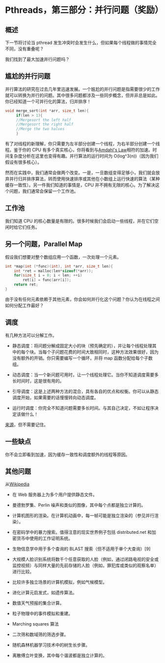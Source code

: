 # Pthreads，第三部分：并行问题（奖励）

## 概述

下一节将讨论当 pthread 发生冲突时会发生什么，但如果每个线程做的事情完全不同，没有重叠呢？

我们找到了最大加速并行问题吗？

## 尴尬的并行问题

并行算法的研究在过去几年里迅速发展。一个尴尬的并行问题是指需要很少的工作就可以转换为并行的问题。其中很多问题都涉及一些同步概念，但并非总是如此。你已经知道一个可并行化的算法，归并排序！

```cpp
void merge_sort(int *arr, size_t len){
     if(len > 1){
     //Mergesort the left half
     //Mergesort the right half
     //Merge the two halves
     }
```

有了对线程的新理解，你只需要为左半部分创建一个线程，为右半部分创建一个线程。鉴于你的 CPU 有多个真实核心，你将看到与[Amdahl's Law](https://en.wikipedia.org/wiki/Amdahl's_law)相符的加速。时间复杂度分析在这里也变得有趣。并行算法的运行时间为 O(log^3(n))（因为我们假设有很多核心）。

然而在实践中，我们通常会做两个改变。一是，一旦数组变得足够小，我们就会放弃并行归并排序算法，转而使用快速排序或其他在小数组上运行快速的算法（某种缓存一致性）。另一件我们知道的事情是，CPU 并不拥有无限的核心。为了解决这个问题，我们通常会保留一个工作池。

## 工作池

我们知道 CPU 的核心数量是有限的。很多时候我们会启动一些线程，并在它们空闲时给它们任务。

## 另一个问题，Parallel Map

假设我们想要对整个数组应用一个函数，一次处理一个元素。

```cpp
int *map(int (*func)(int), int *arr, size_t len){
    int *ret = malloc(len*sizeof(*arr));
    for(size_t i = 0; i < len; ++i) 
        ret[i] = func(arr[i]);
    return ret;
}
```

由于没有任何元素依赖于其他元素，你会如何并行化这个问题？你认为在线程之间如何分配工作最好？

## 调度

有几种方法可以分解工作。

+   静态调度：将问题分解成固定大小的块（预先确定的），并让每个线程处理其中的每个块。当每个子问题花费的时间大致相同时，这种方法效果很好，因为没有额外的开销。你只需要编写一个循环，并将 map 函数分配给每个子数组。

+   动态调度：当一个新问题可用时，让一个线程处理它。当你不知道调度需要多长时间时，这是很有用的。

+   引导调度：这是上述两种方法的混合，具有各自的优点和权衡。你可以从静态调度开始，如果需要的话慢慢转向动态调度。

+   运行时调度：你完全不知道问题需要多长时间。与其自己决定，不如让程序决定该做什么！

[来源](https://software.intel.com/en-us/articles/openmp-loop-scheduling)，但不需要记住。

## 一些缺点

你不会立即看到加速，因为缓存一致性和调度额外的线程等原因。

## 其他问题

从[Wikipedia](https://en.wikipedia.org/wiki/Embarrassingly_parallel)

+   在 Web 服务器上为多个用户提供静态文件。

+   曼德勃罗集、Perlin 噪声和类似的图像，其中每个点都是独立计算的。

+   计算机图形的渲染。在计算机动画中，每一帧可能是独立渲染的（参见并行渲染）。

+   在密码学中的暴力搜索。值得注意的现实世界例子包括 distributed.net 和加密货币中使用的工作证明系统。

+   生物信息学中用于多个查询的 BLAST 搜索（但不适用于单个大查询）[9]

+   大规模人脸识别系统将数千个任意获取的人脸（例如，通过闭路电视的安全或监控视频）与同样大量的先前存储的人脸（例如，罪犯库或类似的观察名单）进行比较。

+   比较许多独立场景的计算机模拟，例如气候模型。

+   进化计算元启发式，如遗传算法。

+   数值天气预报的集合计算。

+   粒子物理中的事件模拟和重建。

+   Marching squares 算法

+   二次筛和数域筛的筛选步骤。

+   随机森林机器学习技术中的树生长步骤。

+   离散傅立叶变换，其中每个谐波都是独立计算的。
